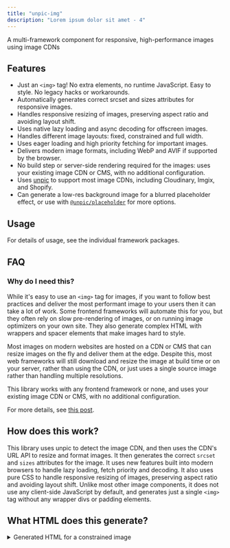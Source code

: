```yaml
---
title: "unpic-img"
description: "Lorem ipsum dolor sit amet - 4"
---
```


A multi-framework component for responsive, high-performance images using image CDNs

## Features

- Just an `<img>` tag! No extra elements, no runtime JavaScript. Easy to style. No legacy hacks or workarounds.
- Automatically generates correct srcset and sizes attributes for responsive images.
- Handles responsive resizing of images, preserving aspect ratio and avoiding layout shift.
- Uses native lazy loading and async decoding for offscreen images.
- Handles different image layouts: fixed, constrained and full width.
- Uses eager loading and high priority fetching for important images.
- Delivers modern image formats, including WebP and AVIF if supported by the browser.
- No build step or server-side rendering required for the images: uses your existing image CDN or CMS, with no additional configuration.
- Uses [unpic](https://github.com/ascorbic/unpic) to support most image CDNs, including Cloudinary, Imgix, and Shopify.
- Can generate a low-res background image for a blurred placeholder effect, or use with [`@unpic/placeholder`](https://github.com/ascorbic/unpic-placeholder/) for more options.

## Usage

For details of usage, see the individual framework packages.

## FAQ

### Why do I need this?

While it's easy to use an `<img>` tag for images, if you want to follow best practices and deliver the most performant image to your users then it can take a lot of work. Some frontend frameworks will automate this for you, but they often rely on slow pre-rendering of images, or on running image optimizers on your own site. They also generate complex HTML with wrappers and spacer elements that make images hard to style.

Most images on modern websites are hosted on a CDN or CMS that can resize images on the fly and deliver them at the edge. Despite this, most web frameworks will still download and resize the image at build time or on your server, rather than using the CDN, or just uses a single source image rather than handling multiple resolutions.

This library works with any frontend framework or none, and uses your existing image CDN or CMS, with no additional configuration.

For more details, see [this post](https://dev.to/ascorbic/a-minimal-multi-framework-responsive-image-component-3iop).

## How does this work?

This library uses unpic to detect the image CDN, and then uses the CDN's URL API to resize and format images. It then generates the correct `srcset` and `sizes` attributes for the image. It uses new features built into modern browsers to handle lazy loading, fetch priority and decoding. It also uses pure CSS to handle responsive resizing of images, preserving aspect ratio and avoiding layout shift. Unlike most other image components, it does not use any client-side JavaScript by default, and generates just a single `<img>` tag without any wrapper divs or padding elements.

## What HTML does this generate?

<details>
<summary>Generated HTML for a constrained image</summary>
It turns this:

```tsx
<Image
  src="https://cdn.shopify.com/static/sample-images/bath_grande_crop_center.jpeg"
  layout="constrained"
  width={800}
  height={600}
  alt="Shopify"
/>
```

...into this:

```html
<img
  alt="Shopify"
  loading="lazy"
  decoding="async"
  sizes="(min-width: 800px) 800px, 100vw"
  srcset="
    https://cdn.shopify.com/static/sample-images/bath.jpeg?crop=center&amp;width=1600&amp;height=2133 1600w,
    https://cdn.shopify.com/static/sample-images/bath.jpeg?crop=center&amp;width=1280&amp;height=1707 1280w,
    https://cdn.shopify.com/static/sample-images/bath.jpeg?crop=center&amp;width=1080&amp;height=1440 1080w,
    https://cdn.shopify.com/static/sample-images/bath.jpeg?crop=center&amp;width=960&amp;height=1280   960w,
    https://cdn.shopify.com/static/sample-images/bath.jpeg?crop=center&amp;width=828&amp;height=1104   828w,
    https://cdn.shopify.com/static/sample-images/bath.jpeg?crop=center&amp;width=800&amp;height=1067   800w,
    https://cdn.shopify.com/static/sample-images/bath.jpeg?crop=center&amp;width=750&amp;height=1000   750w,
    https://cdn.shopify.com/static/sample-images/bath.jpeg?crop=center&amp;width=640&amp;height=853    640w
  "
  src="https://cdn.shopify.com/static/sample-images/bath.jpeg?width=800&amp;height=600&amp;crop=center"
  style="
        object-fit: cover;
        max-width: 800px;
        max-height: 600px;
        aspect-ratio: 1.33333 / 1;
        width: 100%;
      "
/>
```

</details>
